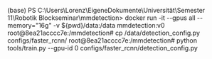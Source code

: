 (base) PS C:\Users\Lorenz\EigeneDokumente\Universität\Semester 11\Robotik Blockseminar\mmdetection> docker run -it --gpus all  --memory="16g" -v ${pwd}/data:/data mmdetection:v0
root@8ea21acccc7e:/mmdetection# cp /data/detection_config.py configs/faster_rcnn/
root@8ea21acccc7e:/mmdetection# python tools/train.py --gpu-id 0 configs/faster_rcnn/detection_config.py
